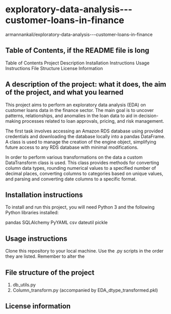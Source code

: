 # exploratory-data-analysis---customer-loans-in-finance
armannankali/exploratory-data-analysis---customer-loans-in-finance

## Table of Contents, if the README file is long
Table of Contents
Project Description
Installation Instructions
Usage Instructions
File Structure
License Information
## A description of the project: what it does, the aim of the project, and what you learned
This project aims to perform an exploratory data analysis (EDA) on customer loans data in the finance sector. The main goal is to uncover patterns, relationships, and anomalies in the loan data to aid in decision-making processes related to loan approvals, pricing, and risk management.

The first task involves accessing an Amazon RDS database using provided credentials and downloading the database locally into a pandas DataFrame. A class is used to manage the creation of the engine object, simplifying future access to any RDS database with minimal modifications.

In order to perform various transformations on the data a custom DataTransform class is used. This class provides methods for converting column data types, rounding numerical values to a specified number of decimal places, converting columns to categories based on unique values, and parsing and converting date columns to a specific format.

## Installation instructions
To install and run this project, you will need Python 3 and the following Python libraries installed:

pandas
SQLAlchemy
PyYAML
csv
dateutil
pickle
## Usage instructions
Clone this repository to your local machine.
Use the .py scripts in the order they are listed.
Remember to alter the 
## File structure of the project
1) db_utils.py
2) Column_transform.py (accompanied by EDA_dtype_transformed.pkl)
## License information
